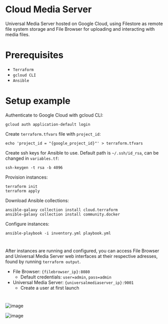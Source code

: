# Cloud Media Server
Universal Media Server hosted on Google Cloud, using Filestore as remote file system storage and File Browser for uploading and interacting with media files.

# Prerequisites
- `Terraform`
- `gcloud CLI`
- `Ansible`

# Setup example

Authenticate to Google Cloud with gcloud CLI:
```
gcloud auth application-default login
```

Create `terraform.tfvars` file with `project_id`:
```
echo 'project_id = "{google_project_id}"' > terraform.tfvars
```

Create ssh keys for Ansible to use. Default path is `~/.ssh/id_rsa`, can be changed in `variables.tf`:
```
ssh-keygen -t rsa -b 4096
```

Provision instances:
```
terraform init
terraform apply
```

Download Ansible collections:
```
ansible-galaxy collection install cloud.terraform
ansible-galaxy collection install community.docker
```

Configure instances:
```
ansible-playbook -i inventory.yml playbook.yml
```

# 

After instances are running and configured, you can access File Browser and Universal Media Server web interfaces at their respective adresses, found by running `terraform output`.

- File Browser: `{filebrowser_ip}:8080`
    - Default credentials: `user=admin`, `pass=admin`
- Universal Media Server: `{universalmediaserver_ip}:9001`
    - Create a user at first launch

#

![image](https://github.com/user-attachments/assets/e9758487-2010-402c-8836-538bfc953f89)

![image](https://github.com/user-attachments/assets/3b361f66-9c36-4c2e-9fbf-c7669f63db78)

